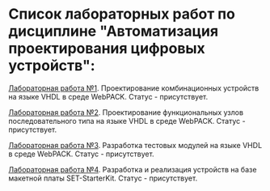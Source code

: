 # Список лабораторных работ по дисциплине "Автоматизация проектирования цифровых устройств":

[Лабораторная работа №1](https://github.com/oooNAKooo/BSUIR/tree/main/7%20sem/APCU/lab_1). Проектирование комбинационных устройств на языке VHDL в среде WebPACK. Статус - присутствует.

[Лабораторная работа №2](https://github.com/oooNAKooo/BSUIR/tree/main/7%20sem/APCU/lab_2). Проектирование функциональных узлов последовательного типа на языке VHDL в среде WebPACK. Статус - присутствует.

[Лабораторная работа №3](https://github.com/oooNAKooo/BSUIR/tree/main/7%20sem/APCU/lab_3). Разработка тестовых модулей на языке VHDL в среде WebPACK. Статус - присутствует.

[Лабораторная работа №4](https://github.com/oooNAKooo/BSUIR/tree/main/7%20sem/APCU/lab_4). Разработка и реализация устройств на базе макетной платы SET-StarterKit. Статус - присутствует.

